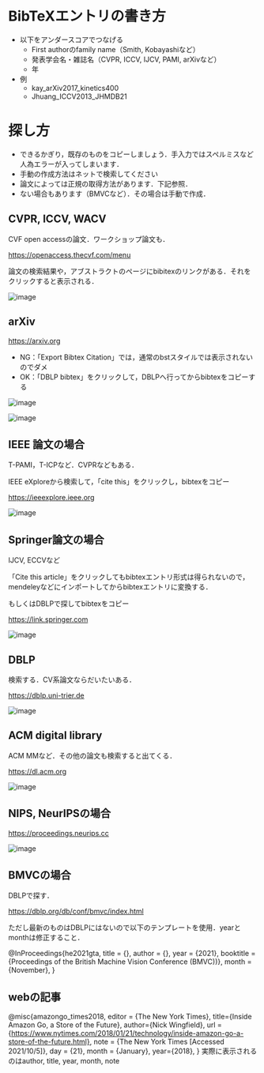 # BibTeXエントリの書き方

- 以下をアンダースコアでつなげる
  - First authorのfamily name（Smith, Kobayashiなど）
  - 発表学会名・雑誌名（CVPR, ICCV, IJCV, PAMI, arXivなど）
  - 年
- 例
  - kay_arXiv2017_kinetics400
  - Jhuang_ICCV2013_JHMDB21


# 探し方

- できるかぎり，既存のものをコピーしましょう．手入力ではスペルミスなど人為エラーが入ってしまいます．
- 手動の作成方法はネットで検索してください
- 論文によっては正規の取得方法があります．下記参照．
- ない場合もあります（BMVCなど）．その場合は手動で作成．

## CVPR, ICCV, WACV

CVF open accessの論文．ワークショップ論文も．

https://openaccess.thecvf.com/menu

論文の検索結果や，アブストラクトのページにbibitexのリンクがある．それをクリックすると表示される．


![image](https://user-images.githubusercontent.com/4309772/201276011-39cedb17-a52f-4d0c-94d3-2bb49a28cbe9.png)


## arXiv

https://arxiv.org

- NG：「Export Bibtex Citation」では，通常のbstスタイルでは表示されないのでダメ
- OK：「DBLP bibtex」をクリックして，DBLPへ行ってからbibtexをコピーする


![image](https://user-images.githubusercontent.com/4309772/201276120-72d1cd4b-be26-449c-a43e-9d66ed36278f.png)

![image](https://user-images.githubusercontent.com/4309772/201276130-0954f569-c764-4527-afa2-f6c0473c5c6c.png)


## IEEE 論文の場合

T-PAMI，T-ICPなど．CVPRなどもある．

IEEE eXploreから検索して，「cite this」をクリックし，bibtexをコピー

https://ieeexplore.ieee.org

![image](https://user-images.githubusercontent.com/4309772/201276173-1c8985de-774b-45bc-ad0b-cc9404fa8315.png)


## Springer論文の場合 

IJCV, ECCVなど

「Cite this article」をクリックしてもbibtexエントリ形式は得られないので，mendeleyなどにインポートしてからbibtexエントリに変換する．

もしくはDBLPで探してbibtexをコピー

https://link.springer.com


![image](https://user-images.githubusercontent.com/4309772/201276226-7dda91a2-1cee-453b-bc7c-4aaf47f9ec6e.png)


## DBLP

検索する．CV系論文ならだいたいある．

https://dblp.uni-trier.de


![image](https://user-images.githubusercontent.com/4309772/201276257-4663fbfb-f925-4220-9d74-569a76eeb330.png)


## ACM digital library

ACM MMなど．その他の論文も検索すると出てくる．

https://dl.acm.org

![image](https://user-images.githubusercontent.com/4309772/201276297-04ea6463-aed2-4c89-9787-9351e64599ed.png)



## NIPS, NeurIPSの場合

https://proceedings.neurips.cc

![image](https://user-images.githubusercontent.com/4309772/201276333-49c1829a-2734-47fd-b6aa-b7e61202cd7a.png)


## BMVCの場合

DBLPで探す．

https://dblp.org/db/conf/bmvc/index.html

ただし最新のものはDBLPにはないので以下のテンプレートを使用．yearとmonthは修正すること．

@InProceedings{he2021gta,
    title = {},
    author = {},
    year = {2021},
    booktitle = {Proceedings of the British Machine Vision Conference (BMVC))},
    month = {November},
}


## webの記事

@misc{amazongo_times2018,
editor = {The New York Times},
title={Inside Amazon Go, a Store of the Future},
author={Nick Wingfield},
url = {https://www.nytimes.com/2018/01/21/technology/inside-amazon-go-a-store-of-the-future.html},
note = {The New York Times [Accessed 2021/10/5]},
day = {21},
month = {January},
year={2018},
}
実際に表示されるのはauthor, title, year, month, note


